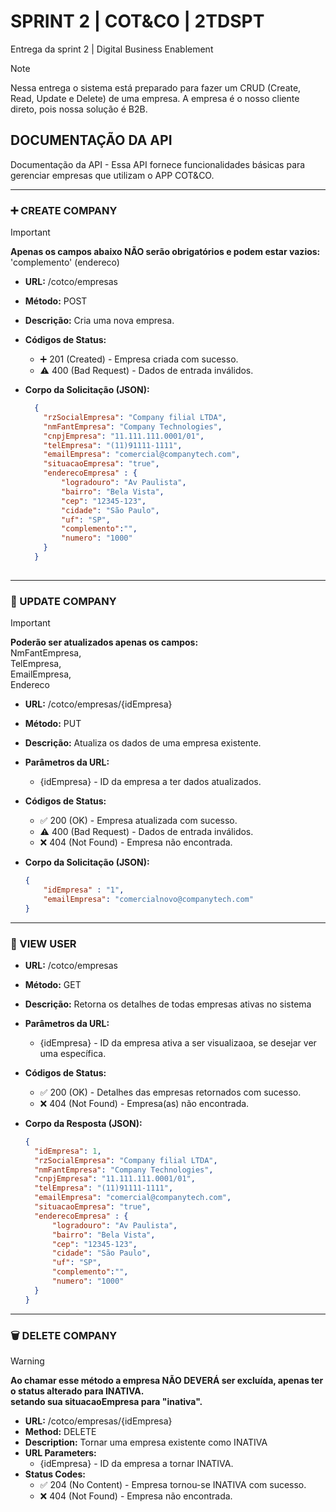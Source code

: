 # SPRINT 2 | COT&CO | 2TDSPT
Entrega da sprint 2 | Digital Business Enablement
> [!NOTE]
> Nessa entrega o sistema está preparado para fazer um CRUD (Create, Read, Update e Delete) de uma empresa. A empresa é o nosso cliente direto, pois nossa solução é B2B.


## DOCUMENTAÇÃO DA API

Documentação da API -
Essa API fornece funcionalidades básicas para gerenciar empresas que utilizam o APP COT&CO.

---

### :heavy_plus_sign: CREATE COMPANY
>[!IMPORTANT]
> **Apenas os campos abaixo NÃO serão obrigatórios e podem estar vazios:** <BR/>
> 'complemento' (endereco) <BR/>

- **URL:** /cotco/empresas
- **Método:** POST
- **Descrição:** Cria uma nova empresa.
- **Códigos de Status:**
  - :heavy_plus_sign: 201 (Created) - Empresa criada com sucesso.
  -  :warning: 400 (Bad Request) - Dados de entrada inválidos.
- **Corpo da Solicitação (JSON):**

  
  ```json
    {
      "rzSocialEmpresa": "Company filial LTDA",
      "nmFantEmpresa": "Company Technologies",
      "cnpjEmpresa": "11.111.111.0001/01",
      "telEmpresa": "(11)91111-1111",
      "emailEmpresa": "comercial@companytech.com",
      "situacaoEmpresa": "true",
      "enderecoEmpresa" : {
          "logradouro": "Av Paulista",
          "bairro": "Bela Vista",
          "cep": "12345-123",
          "cidade": "São Paulo",
          "uf": "SP",
          "complemento":"",
          "numero": "1000"
      }
    }
 
---

### :repeat: UPDATE COMPANY
> [!IMPORTANT]
> **Poderão ser atualizados apenas os campos:** <BR/>
> NmFantEmpresa, <BR/>
> TelEmpresa,<BR/>
> EmailEmpresa, <BR/>
> Endereco

- **URL:** /cotco/empresas/{idEmpresa}
- **Método:** PUT
- **Descrição:** Atualiza os dados de uma empresa existente.
- **Parâmetros da URL:**
  - {idEmpresa} - ID da empresa a ter dados atualizados.
- **Códigos de Status:**
  - :white_check_mark: 200 (OK) - Empresa atualizada com sucesso.
  - :warning: 400 (Bad Request) - Dados de entrada inválidos.
  - :x: 404 (Not Found) - Empresa não encontrada.
- **Corpo da Solicitação (JSON):**

  
  ```json
  {
      "idEmpresa" : "1",
      "emailEmpresa": "comercialnovo@companytech.com"
  }

---

### :page_with_curl: VIEW USER

- **URL:** /cotco/empresas
- **Método:** GET
- **Descrição:** Retorna os detalhes de todas empresas ativas no sistema
- **Parâmetros da URL:**
  - {idEmpresa} - ID da empresa ativa a ser visualizaoa, se desejar ver uma específica.
- **Códigos de Status:**
  - :white_check_mark: 200 (OK) - Detalhes das empresas retornados com sucesso.
  - :x: 404 (Not Found) - Empresa(as) não encontrada.
- **Corpo da Resposta (JSON):**

  
  ```json
  {
    "idEmpresa": 1,
    "rzSocialEmpresa": "Company filial LTDA",
    "nmFantEmpresa": "Company Technologies",
    "cnpjEmpresa": "11.111.111.0001/01",
    "telEmpresa": "(11)91111-1111",
    "emailEmpresa": "comercial@companytech.com",
    "situacaoEmpresa": "true",
    "enderecoEmpresa" : {
        "logradouro": "Av Paulista",
        "bairro": "Bela Vista",
        "cep": "12345-123",
        "cidade": "São Paulo",
        "uf": "SP",
        "complemento":"",
        "numero": "1000"
    }
  }
  
---

### :wastebasket: DELETE COMPANY

> [!WARNING]
> **Ao chamar esse método a empresa NÃO DEVERÁ ser excluída, apenas ter o status alterado para INATIVA.** <BR/>
> **setando sua situacaoEmpresa para "inativa".**

- **URL:** /cotco/empresas/{idEmpresa}
- **Method:** DELETE
- **Description:** Tornar uma empresa existente como INATIVA
- **URL Parameters:**
  - {idEmpresa} - ID da empresa a tornar INATIVA.
- **Status Codes:**
  - :white_check_mark: 204 (No Content) - Empresa tornou-se INATIVA com sucesso.
  - :x: 404 (Not Found) - Empresa não encontrada.
